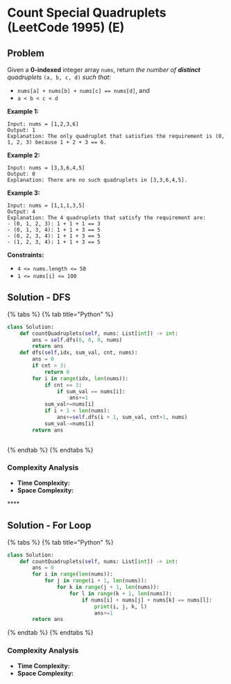 # Count Special Quadruplets \(LeetCode 1995\) \(E\)

## Problem

Given a **0-indexed** integer array `nums`, return _the number of **distinct** quadruplets_ `(a, b, c, d)` _such that:_

* `nums[a] + nums[b] + nums[c] == nums[d]`, and
* `a < b < c < d`

**Example 1:**

```text
Input: nums = [1,2,3,6]
Output: 1
Explanation: The only quadruplet that satisfies the requirement is (0, 1, 2, 3) because 1 + 2 + 3 == 6.
```

**Example 2:**

```text
Input: nums = [3,3,6,4,5]
Output: 0
Explanation: There are no such quadruplets in [3,3,6,4,5].
```

**Example 3:**

```text
Input: nums = [1,1,1,3,5]
Output: 4
Explanation: The 4 quadruplets that satisfy the requirement are:
- (0, 1, 2, 3): 1 + 1 + 1 == 3
- (0, 1, 3, 4): 1 + 1 + 3 == 5
- (0, 2, 3, 4): 1 + 1 + 3 == 5
- (1, 2, 3, 4): 1 + 1 + 3 == 5
```

**Constraints:**

* `4 <= nums.length <= 50`
* `1 <= nums[i] <= 100`

## Solution - DFS

{% tabs %}
{% tab title="Python" %}
```python
class Solution:
    def countQuadruplets(self, nums: List[int]) -> int:
        ans = self.dfs(0, 0, 0, nums)
        return ans
    def dfs(self,idx, sum_val, cnt, nums):
        ans = 0
        if cnt > 3:
            return 0
        for i in range(idx, len(nums)):
            if cnt == 3:
                if sum_val == nums[i]:
                    ans+=1 
            sum_val+=nums[i]
            if i + 1 < len(nums):
                ans+=self.dfs(i + 1, sum_val, cnt+1, nums)
            sum_val-=nums[i]
        return ans
        
```
{% endtab %}
{% endtabs %}

### Complexity Analysis

* **Time Complexity:** 
* **Space Complexity:** 

\*\*\*\*

## Solution - For Loop 

{% tabs %}
{% tab title="Python" %}
```python
class Solution:
    def countQuadruplets(self, nums: List[int]) -> int:
        ans = 0
        for i in range(len(nums)):
            for j in range(i + 1, len(nums)):
                for k in range(j + 1, len(nums)):
                    for l in range(k + 1, len(nums)):
                        if nums[i] + nums[j] + nums[k] == nums[l]:
                            print(i, j, k, l)
                            ans+=1
        return ans
```
{% endtab %}
{% endtabs %}

### Complexity Analysis

* **Time Complexity:** 
* **Space Complexity:** 

